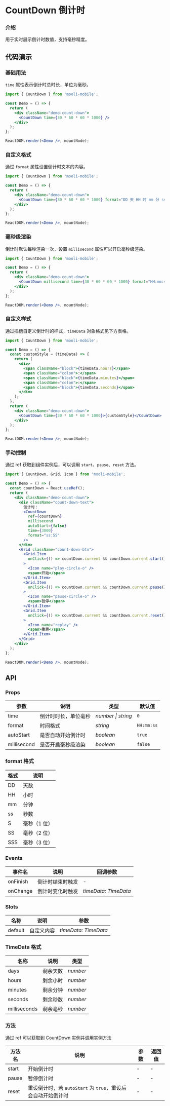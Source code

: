 # CountDown 倒计时

### 介绍

用于实时展示倒计时数值，支持毫秒精度。

## 代码演示

### 基础用法

`time` 属性表示倒计时总时长，单位为毫秒。

```jsx
import { CountDown } from 'mooli-mobile';

const Demo = () => {
  return (
    <div className="demo-count-down">
      <CountDown time={30 * 60 * 60 * 1000} />
    </div>
  );
};

ReactDOM.render(<Demo />, mountNode);
```

### 自定义格式

通过 `format` 属性设置倒计时文本的内容。

```jsx
import { CountDown } from 'mooli-mobile';

const Demo = () => {
  return (
    <div className="demo-count-down">
      <CountDown time={30 * 60 * 60 * 1000} format="DD 天 HH 时 mm 分 ss 秒" />
    </div>
  );
};

ReactDOM.render(<Demo />, mountNode);
```

### 毫秒级渲染

倒计时默认每秒渲染一次，设置 `millisecond` 属性可以开启毫秒级渲染。

```jsx
import { CountDown } from 'mooli-mobile';

const Demo = () => {
  return (
    <div className="demo-count-down">
      <CountDown millisecond time={30 * 60 * 60 * 1000} format="HH:mm:ss:SS" />
    </div>
  );
};

ReactDOM.render(<Demo />, mountNode);
```

### 自定义样式

通过插槽自定义倒计时的样式，`timeData` 对象格式见下方表格。

```jsx
import { CountDown } from 'mooli-mobile';

const Demo = () => {
  const customStyle = (timeData) => {
    return (
      <div>
        <span className="block">{timeData.hours}</span>
        <span className="colon">:</span>
        <span className="block">{timeData.minutes}</span>
        <span className="colon">:</span>
        <span className="block">{timeData.seconds}</span>
      </div>
    );
  };
  return (
    <div className="demo-count-down">
      <CountDown time={30 * 60 * 60 * 1000}>{customStyle}</CountDown>
    </div>
  );
};

ReactDOM.render(<Demo />, mountNode);
```

### 手动控制

通过 ref 获取到组件实例后，可以调用 `start`、`pause`、`reset` 方法。

```jsx
import { CountDown, Grid, Icon } from 'mooli-mobile';

const Demo = () => {
  const countDown = React.useRef();
  return (
    <div className="demo-count-down">
      <div className="count-down-text">
        倒计时：
        <CountDown
          ref={countDown}
          millisecond
          autoStart={false}
          time={3000}
          format="ss:SS"
        />
      </div>
      <Grid className="count-down-btn">
        <Grid.Item
          onClick={() => countDown.current && countDown.current.start()}
        >
          <Icon name="play-circle-o" />
          <span>开始</span>
        </Grid.Item>
        <Grid.Item
          onClick={() => countDown.current && countDown.current.pause()}
        >
          <Icon name="pause-circle-o" />
          <span>暂停</span>
        </Grid.Item>
        <Grid.Item
          onClick={() => countDown.current && countDown.current.reset()}
        >
          <Icon name="replay" />
          <span>重置</span>
        </Grid.Item>
      </Grid>
    </div>
  );
};

ReactDOM.render(<Demo />, mountNode);
```

## API

### Props

| 参数        | 说明                 | 类型               | 默认值     |
| ----------- | -------------------- | ------------------ | ---------- |
| time        | 倒计时时长，单位毫秒 | _number \| string_ | `0`        |
| format      | 时间格式             | _string_           | `HH:mm:ss` |
| autoStart   | 是否自动开始倒计时   | _boolean_          | `true`     |
| millisecond | 是否开启毫秒级渲染   | _boolean_          | `false`    |

### format 格式

| 格式 | 说明         |
| ---- | ------------ |
| DD   | 天数         |
| HH   | 小时         |
| mm   | 分钟         |
| ss   | 秒数         |
| S    | 毫秒（1 位） |
| SS   | 毫秒（2 位） |
| SSS  | 毫秒（3 位） |

### Events

| 事件名   | 说明             | 回调参数             |
| -------- | ---------------- | -------------------- |
| onFinish | 倒计时结束时触发 | -                    |
| onChange | 倒计时变化时触发 | _timeData: TimeData_ |

### Slots

| 名称    | 说明       | 参数                 |
| ------- | ---------- | -------------------- |
| default | 自定义内容 | _timeData: TimeData_ |

### TimeData 格式

| 名称         | 说明     | 类型     |
| ------------ | -------- | -------- |
| days         | 剩余天数 | _number_ |
| hours        | 剩余小时 | _number_ |
| minutes      | 剩余分钟 | _number_ |
| seconds      | 剩余秒数 | _number_ |
| milliseconds | 剩余毫秒 | _number_ |

### 方法

通过 ref 可以获取到 CountDown 实例并调用实例方法

| 方法名 | 说明 | 参数 | 返回值 |
| --- | --- | --- | --- |
| start | 开始倒计时 | - | - |
| pause | 暂停倒计时 | - | - |
| reset | 重设倒计时，若 `autoStart` 为 `true`，重设后会自动开始倒计时 | - | - |
